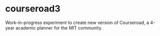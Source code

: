 # courseroad3
Work-in-progress experiment to create new version of Courseroad, a 4-year academic planner for the MIT community.
